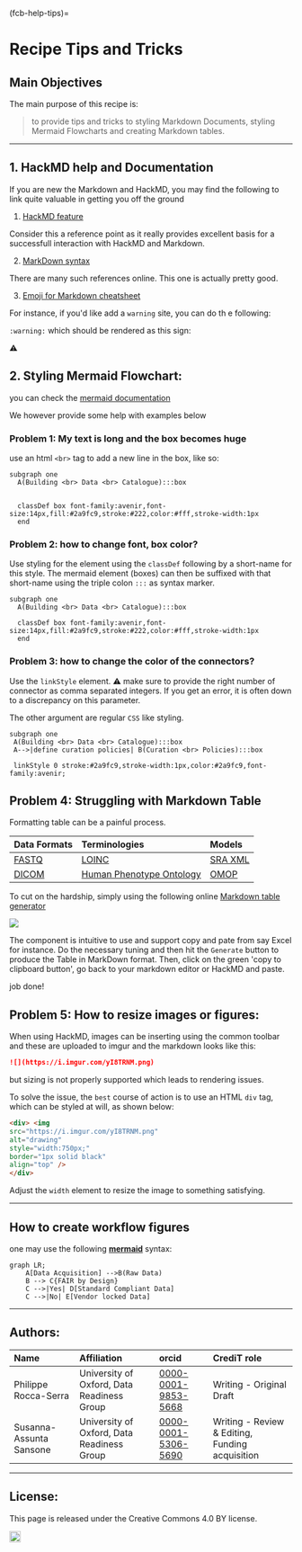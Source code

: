 (fcb-help-tips)=
# Recipe Tips and Tricks 


## Main Objectives

The main purpose of this recipe is:

> to provide tips and tricks to styling Markdown Documents, styling Mermaid Flowcharts and creating Markdown tables.
> 


---
## 1. HackMD help and Documentation

If you are new the Markdown and HackMD, you may find the following to link quite valuable in getting you off the ground

1. [HackMD feature](https://hackmd.io/s/features)

Consider this a reference point as it really provides excellent basis for a successfull interaction with HackMD and Markdown.

2. [MarkDown syntax](https://github.com/adam-p/markdown-here/wiki/Markdown-Cheatsheet)

There are many such references online. This one is actually pretty good.

3. [Emoji for Markdown cheatsheet](https://github.com/ikatyang/emoji-cheat-sheet)

For instance, if you'd like add a `warning` site, you can do th e following:

```:warning:```
which should be rendered as this sign:

:warning:

## 2. Styling Mermaid Flowchart:

you can check the [mermaid documentation](https://mermaid-js.github.io/mermaid/#/examples?id=larger-flowchart-with-some-styling) 

We however provide some help with examples below

### Problem 1: My text is long and the box becomes huge

use an html `<br>` tag to add a new line in the box, like so:

```
subgraph one
  A(Building <br> Data <br> Catalogue):::box


  classDef box font-family:avenir,font-size:14px,fill:#2a9fc9,stroke:#222,color:#fff,stroke-width:1px
  end

```

### Problem 2: how to change font, box color?

Use styling for the element using the `classDef` following by a short-name for this style.
The mermaid element (boxes) can then be suffixed with that short-name using the triple colon `:::` as syntax marker.

```
subgraph one
  A(Building <br> Data <br> Catalogue):::box

  classDef box font-family:avenir,font-size:14px,fill:#2a9fc9,stroke:#222,color:#fff,stroke-width:1px
  end

```
### Problem 3: how to change the color of the connectors?

Use the `linkStyle` element.
:warning: make sure to provide the right number of connector as comma separated integers. If you get an error, it is often down to a discrepancy on this parameter.

The other argument are regular `CSS` like styling.

```
subgraph one
 A(Building <br> Data <br> Catalogue):::box
 A-->|define curation policies| B(Curation <br> Policies):::box

 linkStyle 0 stroke:#2a9fc9,stroke-width:1px,color:#2a9fc9,font-family:avenir;
```

## Problem 4: Struggling with Markdown Table


Formatting table can be a painful process. 

| Data Formats  | Terminologies | Models  |
| :------------- | :------------- | :------------- |
| [FASTQ](https://fairsharing.org/FAIRsharing.r2ts5t)  | [LOINC](https://fairsharing.org/FAIRsharing.2mk2zb)  | [SRA XML](https://fairsharing.org/FAIRsharing.q72e3w)  |
| [DICOM](https://fairsharing.org/FAIRsharing.b7z8by)  | [Human Phenotype Ontology](https://fairsharing.org/FAIRsharing.kbtt7f)  | [OMOP](https://fairsharing.org/FAIRsharing.qk984b)  |


To cut on the hardship, simply using the following online [Markdown table generator](https://www.tablesgenerator.com/markdown_tables)

![](https://i.imgur.com/Pek2BoQ.png)

The component is intuitive to use and support copy and pate from say Excel for instance. Do the necessary tuning and then hit the `Generate` button to produce the Table in MarkDown format. 
Then, click on the green 'copy to clipboard button', go back to your markdown editor or HackMD and paste.

job done!

## Problem 5: How to resize images or figures:

When using HackMD, images can be inserting using the common toolbar and these are uploaded to imgur and the markdown looks like this:

```Markdown
![](https://i.imgur.com/yI8TRNM.png)
```

but sizing is not properly supported which leads to rendering issues.

To solve the issue, the `best` course of action is to use an HTML `div` tag, which can be styled at will, as shown below:

```HTML
<div> <img 
src="https://i.imgur.com/yI8TRNM.png" 
alt="drawing" 
style="width:750px;" 
border="1px solid black" 
align="top" />
</div>
```

Adjust the `width` element to resize the image to something satisfying. 


___

## How to create workflow figures

one may use the following **[mermaid](https://mermaid-js.github.io/mermaid/#/)** syntax:

```
graph LR;
    A[Data Acquisition] -->B(Raw Data)
    B --> C{FAIR by Design}
    C -->|Yes| D[Standard Compliant Data]
    C -->|No| E[Vendor locked Data]
```

___



## Authors:

| Name | Affiliation  | orcid | CrediT role  |
| :------------- | :------------- | :------------- |:------------- |
| Philippe Rocca-Serra |  University of Oxford, Data Readiness Group| [0000-0001-9853-5668](https://orcid.org/orcid.org/0000-0001-9853-5668) | Writing - Original Draft |
| Susanna-Assunta Sansone |  University of Oxford, Data Readiness Group |[0000-0001-5306-5690](https://orcid.org/orcid.org/0000-0001-5306-5690) | Writing - Review & Editing, Funding acquisition | 

___



## License:

This page is released under the Creative Commons 4.0 BY license.

<a href="https://creativecommons.org/licenses/by/4.0/"><img src="https://mirrors.creativecommons.org/presskit/buttons/80x15/png/by.png" height="20"/></a>
